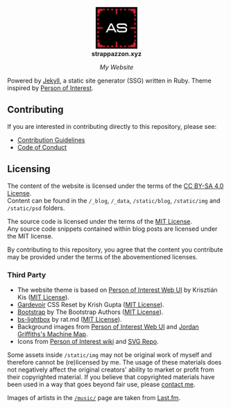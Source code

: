 <!-- markdownlint-disable MD033 MD041 -->

<div align="center">
  <a href="https://strappazzon.xyz">
    <img width="96" src="../static/img/avatar.png" alt="Logo">
  </a>
</div>

<div align="center">
  <strong>strappazzon.xyz</strong>
</div>

<p align="center">
  <em>My Website</em>
</p>

<!-- markdownlint-enable MD033 MD041 -->

Powered by [Jekyll](https://jekyllrb.com/), a static site generator (SSG) written in Ruby. Theme inspired by [Person of Interest](https://en.wikipedia.org/wiki/Person_of_Interest_(TV_series)).

## Contributing

If you are interested in contributing directly to this repository, please see:

- [Contribution Guidelines](https://github.com/Strappazzon/www/blob/-/.github/CONTRIBUTING.md)
- [Code of Conduct](https://github.com/Strappazzon/.github/blob/-/CODE_OF_CONDUCT.md)

## Licensing

The content of the website is licensed under the terms of the [CC BY-SA 4.0 License](../LICENSE-CONTENT.txt).  
Content can be found in the `/_blog`, `/_data`, `/static/blog`, `/static/img` and `/static/psd` folders.

The source code is licensed under the terms of the [MIT License](../LICENSE-CODE.txt).  
Any source code snippets contained within blog posts are licensed under the MIT license.

By contributing to this repository, you agree that the content you contribute may be provided under the terms of the abovementioned licenses.

### Third Party

- The website theme is based on [Person of Interest Web UI](https://github.com/Phreshhh/poi-web-ui) by Krisztián Kis ([MIT License](https://github.com/Phreshhh/poi-web-ui/blob/master/LICENSE.md)).
- [Gardevoir](https://github.com/xkrishguptaa/reseter.css) CSS Reset by Krish Gupta ([MIT License](https://github.com/xkrishguptaa/reseter.css/blob/main/LICENSE)).
- [Bootstrap](https://getbootstrap.com/docs/5.3/layout/grid/) by The Bootstrap Authors ([MIT License](https://github.com/twbs/bootstrap/blob/main/LICENSE)).
- [bs-lightbox](https://github.com/RatMD/bs-lightbox) by rat.md ([MIT License](https://github.com/RatMD/bs-lightbox/blob/master/LICENSE.md)).
- Background images from [Person of Interest Web UI](https://github.com/Phreshhh/poi-web-ui) and [Jordan Griffiths's Machine Map](https://www.behance.net/gallery/41851863/Person-of-Interest-Machine-Map).
- Icons from [Person of Interest wiki](https://personofinterest.fandom.com/wiki/Person_of_Interest_Wiki) and [SVG Repo](https://www.svgrepo.com/).

Some assets inside `/static/img` may not be original work of myself and therefore cannot be (re)licensed by me.
The usage of these materials does not negatively affect the original creators' ability to market or profit from their copyrighted material.
If you believe that copyrighted materials have been used in a way that goes beyond fair use, please [contact me](https://strappazzon.xyz/contact/).

Images of artists in the [`/music/`](https://strappazzon.xyz/music/) page are taken from [Last.fm](https://www.last.fm/).
